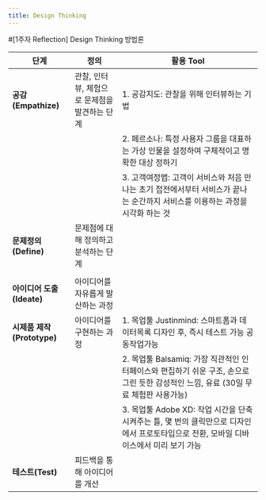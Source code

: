 ```yaml
---
title: Design Thinking
---
```


#[1주자 Reflection] Design Thinking 방법론

| <center>단계</center> | <center>정의</center> | <center>활용 Tool</center> |
|:--------|:--------|:--------|
| **공감(Empathize)** | 관찰, 인터뷰, 체험으로 문제점을 발견하는 단계 | 1. 공감지도: 관찰을 위해 인터뷰하는 기법 |
|     |       | 2. 페르소나: 특정 사용자 그룹을 대표하는 가상 인물을 설정하여 구체적이고 명확한 대상 정하기 |
| | | 3. 고객여정맵: 고객이 서비스와 처음 만나는 초기 접전에서부터 서비스가 끝나는 순간까지 서비스를 이용하는 과정을 시각화 하는 것 |
| **문제정의(Define)** | 문제점에 대해 정의하고 분석하는 단계 |  |
| | | |
| **아이디어 도출(Ideate)**| 아이디어를 자유롭게 발산하는 과정 |     |
| **시제품 제작(Prototype)**| 아이디어를 구현하는 과정 | 1. 목업툴 Justinmind: 스마트폼과 데이터목록 디자인 후, 즉시 테스트 가능 공동작업가능 |
| | | 2. 목업툴 Balsamiq: 가장 직관적인 인터페이스와 편집하기 쉬운 구조, 손으로 그린 듯한 감성적인 느낌, 유료 (30일 무료 체험판 사용가능)  |
| | | 3. 목업툴 Adobe XD: 작업 시간을 단축시켜주는 틀, 몇 번의 클릭만으로 디자인에서 프로토타입으로 전환, 모바일 디바이스에서 미리 보기 가능|
| **테스트(Test)**| 피드백을 통해 아이디어를 개선 |     |

